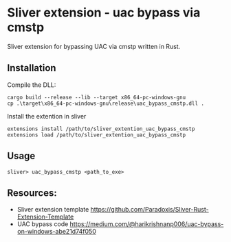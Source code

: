 # Sliver extension -  uac bypass via cmstp 

Sliver extension for bypassing UAC via cmstp written in Rust.

## Installation

Compile the DLL:
```shell
cargo build --release --lib --target x86_64-pc-windows-gnu
cp .\target\x86_64-pc-windows-gnu\release\uac_bypass_cmstp.dll .
```

Install the extention in sliver 

```shell
extensions install /path/to/sliver_extention_uac_bypass_cmstp
extensions load /path/to/sliver_extention_uac_bypass_cmstp
```

## Usage

```
sliver> uac_bypass_cmstp <path_to_exe>
```


## Resources: 
- Sliver extension template https://github.com/Paradoxis/Sliver-Rust-Extension-Template
- UAC bypass code https://medium.com/@harikrishnanp006/uac-bypass-on-windows-abe21d74f050 
